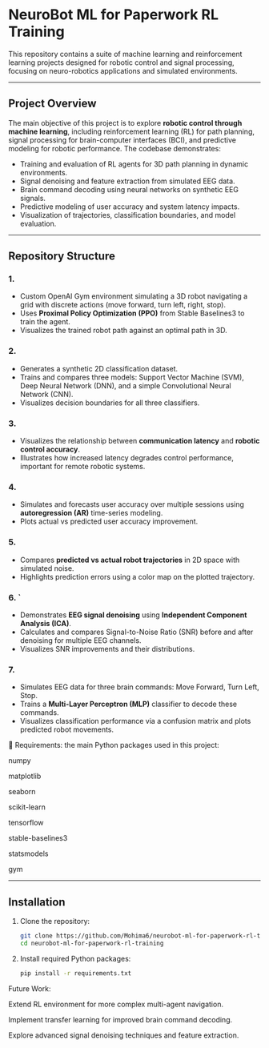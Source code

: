 
# NeuroBot ML for Paperwork RL Training

This repository contains a suite of machine learning and reinforcement learning projects designed for robotic control and signal processing, focusing on neuro-robotics applications and simulated environments.

---

## Project Overview

The main objective of this project is to explore **robotic control through machine learning**, including reinforcement learning (RL) for path planning, signal processing for brain-computer interfaces (BCI), and predictive modeling for robotic performance. The codebase demonstrates:

- Training and evaluation of RL agents for 3D path planning in dynamic environments.
- Signal denoising and feature extraction from simulated EEG data.
- Brain command decoding using neural networks on synthetic EEG signals.
- Predictive modeling of user accuracy and system latency impacts.
- Visualization of trajectories, classification boundaries, and model evaluation.

---

## Repository Structure 

### 1. 
- Custom OpenAI Gym environment simulating a 3D robot navigating a grid with discrete actions (move forward, turn left, right, stop).  
- Uses **Proximal Policy Optimization (PPO)** from Stable Baselines3 to train the agent.  
- Visualizes the trained robot path against an optimal path in 3D.

### 2. 
- Generates a synthetic 2D classification dataset.  
- Trains and compares three models: Support Vector Machine (SVM), Deep Neural Network (DNN), and a simple Convolutional Neural Network (CNN).  
- Visualizes decision boundaries for all three classifiers.

### 3.   
- Visualizes the relationship between **communication latency** and **robotic control accuracy**.  
- Illustrates how increased latency degrades control performance, important for remote robotic systems.

### 4.   
- Simulates and forecasts user accuracy over multiple sessions using **autoregression (AR)** time-series modeling.  
- Plots actual vs predicted user accuracy improvement.

### 5. 
- Compares **predicted vs actual robot trajectories** in 2D space with simulated noise.  
- Highlights prediction errors using a color map on the plotted trajectory.

### 6. `  
- Demonstrates **EEG signal denoising** using **Independent Component Analysis (ICA)**.  
- Calculates and compares Signal-to-Noise Ratio (SNR) before and after denoising for multiple EEG channels.  
- Visualizes SNR improvements and their distributions.

### 7.   
- Simulates EEG data for three brain commands: Move Forward, Turn Left, Stop.  
- Trains a **Multi-Layer Perceptron (MLP)** classifier to decode these commands.  
- Visualizes classification performance via a confusion matrix and plots predicted robot movements.

🤖 Requirements: the main Python packages used in this project:

numpy

matplotlib

seaborn

scikit-learn

tensorflow

stable-baselines3

statsmodels

gym

---

## Installation

1. Clone the repository:
   ```bash
   git clone https://github.com/Mohima6/neurobot-ml-for-paperwork-rl-training.git
   cd neurobot-ml-for-paperwork-rl-training
   
2. Install required Python packages:
    ```bash
    pip install -r requirements.txt


Future Work: 

Extend RL environment for more complex multi-agent navigation.

Implement transfer learning for improved brain command decoding.

Explore advanced signal denoising techniques and feature extraction.

